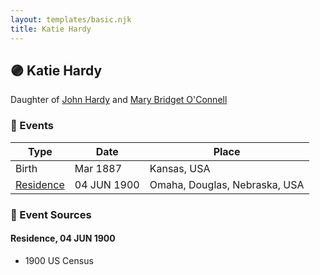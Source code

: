 ```yaml
---
layout: templates/basic.njk
title: Katie Hardy
---
```

## 🟣 Katie Hardy

Daughter of [John Hardy](/people/5/56182816) and [Mary Bridget O'Connell](/people/4/47047024)

### 📆 Events

Type | Date | Place
------ | ------ | ------
Birth | Mar 1887 | Kansas, USA
[Residence](#event-766e19bd-0edd-43a6-a2ec-a8e4c2840722) | 04 JUN 1900 | Omaha, Douglas, Nebraska, USA

### 📰 Event Sources

#### <a id="event-766e19bd-0edd-43a6-a2ec-a8e4c2840722"></a> Residence, 04 JUN 1900
* 1900 US Census
